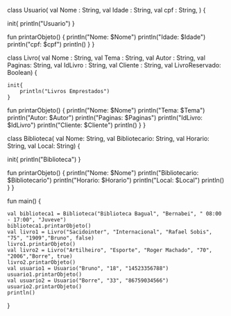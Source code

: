 class Usuario(
  val Nome : String,
   val Idade : String,
   val cpf : String, ) {

  init{
    println("Usuario")
  }

  fun
    printarObjeto() {
    println("Nome: $Nome")
    println("Idade: $Idade")
    println("cpf: $cpf")
    println()
  }
}



class Livro(
  val Nome : String,
  val Tema : String,
  val Autor : String,
  val Paginas: String,
  val IdLivro : String,
  val Cliente : String,
  val LivroReservado: Boolean) {

    init{
        println("Livros Emprestados")
    }

  fun
    printarObjeto() {
    println("Nome: $Nome")
    println("Tema: $Tema")
    println("Autor: $Autor")
    println("Paginas: $Paginas")
    println("IdLivro: $IdLivro")
    println("Cliente: $Cliente")
    println()
  }
}

class Biblioteca(
  val Nome: String,
  val Bibliotecario: String,
  val Horario: String,
  val Local: String) {

  init{
    println("Biblioteca")
  }

  fun
  printarObjeto() {
    println("Nome: $Nome")
    println("Bibliotecario: $Bibliotecario")
    println("Horario: $Horario")
    println("Local: $Local")
    println()
  }
}

fun main() {

    val biblioteca1 = Biblioteca("Biblioteca Bagual", "Bernabei", " 08:00 - 17:00", "Juveve")
    biblioteca1.printarObjeto()
    val livro1 = Livro("Sacidointer", "Internacional", "Rafael Sobis", "75", "1909","Bruno", false)
    livro1.printarObjeto()
    val livro2 = Livro("Artilheiro", "Esporte", "Roger Machado", "70", "2006","Borre", true)
    livro2.printarObjeto()
    val usuario1 = Usuario("Bruno", "18", "14523356788")
    usuario1.printarObjeto()
    val usuario2 = Usuario("Borre", "33", "86759034566")
    usuario2.printarObjeto()
    println()
}
